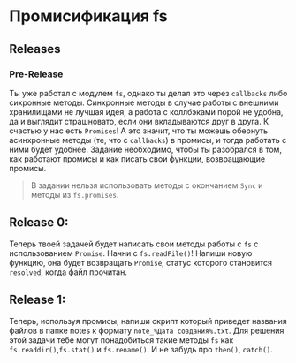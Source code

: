 # Промисификация fs

## Releases

### Pre-Release

Ты уже работал с модулем `fs`, однако ты делал это через `callbacks` либо сихронные методы. Синхронные методы в случае работы с внешними хранилищами не лучшая идея, а работа с коллбэками порой не удобна, да и выглядит страшновато, если они вкладываются друг в друга. К счастью у нас есть `Promises`! А это значит, что ты можешь обернуть асинхронные методы (те, что с `callbacks`) в промисы, и тогда работать с ними будет удобнее. Задание необходимо, чтобы ты разобрался в том, как работают промисы и как писать свои функции, возвращающие промисы.

> В задании нельзя использовать методы с окончанием `Sync` и методы из `fs.promises`.

## Release 0:

Теперь твоей задачей будет написать свои методы работы с `fs` с использованием `Promise`.
Начни с `fs.readFile()`! Напиши новую функцию, она будет возвращать `Promise`, статус которого становится `resolved`, когда файл прочитан.

## Release 1:

Теперь, используя промисы, напиши скрипт который приведет названия файлов в папке notes к формату `note_%Дата создания%.txt`.
Для решения этой задачи тебе могут понадобиться такие методы `fs` как `fs.readdir()`,`fs.stat()` и `fs.rename()`. И не забудь про `then()`, `catch()`.

